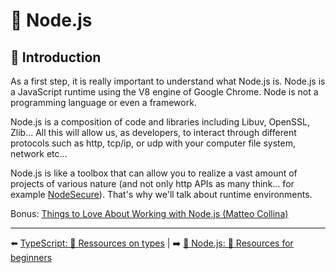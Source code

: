 # 🐢 Node.js 

## 🌝 Introduction

As a first step, it is really important to understand what Node.js is. Node.js is a JavaScript runtime using the V8 engine of Google Chrome. Node is not a programming language or even a framework.

Node.js is a composition of code and libraries including Libuv, OpenSSL, Zlib... All this will allow us, as developers, to interact through different protocols such as http, tcp/ip, 
 or udp with your computer file system, network etc…

Node.js is like a toolbox that can allow you to realize a vast amount of projects of various nature (and not only http APIs as many think... for example [NodeSecure](https://github.com/NodeSecure)). That's why we'll talk about runtime environments.

Bonus: [Things to Love About Working with Node.js (Matteo Collina)](https://www.youtube.com/watch?v=xdLfCCq2R4I)

---

⬅️ [TypeScript: 🐲 Ressources on types](../4-typescript/3-resources.md) |
➡️ [🐢 Node.js: 🐥 Resources for beginners](./2-beginners-resources.md)
